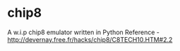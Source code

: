 # chip8
A w.i.p chip8 emulator written in Python
Reference - http://devernay.free.fr/hacks/chip8/C8TECH10.HTM#2.2
